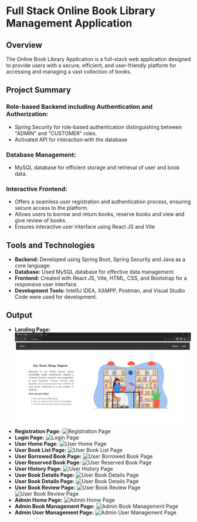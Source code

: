 # Full Stack Online Book Library Management Application

## Overview

The Online Book Library Application is a full-stack web application designed to provide users with a secure, efficient, and user-friendly platform for accessing and managing a vast collection of books.

## Project Summary

### **Role-based Backend including Authentication and Authorization:**
- Spring Security for role-based authentication distinguishing between "ADMIN" and "CUSTOMER" roles.
- Activated API for interaction with the database

### **Database Management:**
- MySQL database for efficient storage and retrieval of user and book data.

### **Interactive Frontend:**
- Offers a seamless user registration and authentication process, ensuring secure access to the platform.
- Allows users to borrow and return books, reserve books and view and give review of books.
- Ensures interactive user interface using React JS and Vite


## Tools and Technologies

- **Backend:** Developed using Spring Boot, Spring Security and Java as a core language.
- **Database:** Used MySQL database for effective data management.
- **Frontend:** Created with React JS, Vite, HTML, CSS, and Bootstrap for a responsive user interface.
- **Development Tools:** IntelliJ IDEA, XAMPP, Postman, and Visual Studio Code were used for development.

## Output

- **Landing Page:** ![Landing Page](https://github.com/Sirajam-Munira/Full-stack-library-management-application/blob/main/Front-end%20outlook/landingPage.JPG)
- **Registration Page:** ![Registration Page](https://github.com/Sirajam-Munira/full-stack-online-library-management-application/blob/main/Front-end%20outlook/registerPage.JPG)
- **Login Page:** ![Login Page](https://github.com/Sirajam-Munira/full-stack-online-library-management-application/blob/main/Front-end%20outlook/loginPage.JPG)
- **User Home Page:** ![User Home Page](https://github.com/Sirajam-Munira/full-stack-online-library-management-application/blob/main/Front-end%20outlook/userHomePage.JPG)
- **User Book List Page:** ![User Book List Page](https://github.com/Sirajam-Munira/full-stack-online-library-management-application/blob/main/Front-end%20outlook/userBookListPage.JPG)
- **User Borrowed Book Page:** ![User Borrowed Book Page](https://github.com/Sirajam-Munira/full-stack-online-library-management-application/blob/main/Front-end%20outlook/userBorrowedBookPage.JPG)
- **User Reserved Book Page:** ![User Reserved Book Page](https://github.com/Sirajam-Munira/full-stack-online-library-management-application/blob/main/Front-end%20outlook/userReservedBookPage.JPG)
- **User History Page:** ![User History Page](https://github.com/Sirajam-Munira/full-stack-online-library-management-application/blob/main/Front-end%20outlook/userHistoryPage.JPG)
- **User Book Details Page:** ![User Book Details Page](https://github.com/Sirajam-Munira/full-stack-online-library-management-application/blob/main/Front-end%20outlook/userBookDetailsPage.JPG)
- **User Book Details Page:** ![User Book Details Page](https://github.com/Sirajam-Munira/full-stack-online-library-management-application/blob/main/Front-end%20outlook/userBookDetailsPage2.JPG)
- **User Book Review Page:** ![User Book Review Page](https://github.com/Sirajam-Munira/full-stack-online-library-management-application/blob/main/Front-end%20outlook/userBookReviewPage1.JPG)
![User Book Review Page](https://github.com/Sirajam-Munira/full-stack-online-library-management-application/blob/main/Front-end%20outlook/userBookReviewPage2.JPG)
- **Admin Home Page:** ![Admin Home Page](https://github.com/Sirajam-Munira/full-stack-online-library-management-application/blob/main/Front-end%20outlook/adminHomePage.JPG)
- **Admin Book Management Page:** ![Admin Book Management Page](https://github.com/Sirajam-Munira/full-stack-online-library-management-application/blob/main/Front-end%20outlook/adminBookManagePage.JPG)
- **Admin User Management Page:** ![Admin User Management Page](https://github.com/Sirajam-Munira/full-stack-online-library-management-application/blob/main/Front-end%20outlook/adminUserManagePage.JPG)

